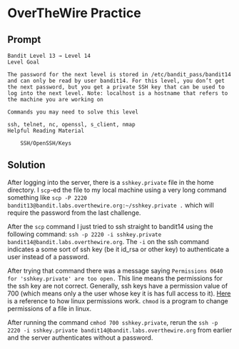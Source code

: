 # OverTheWire Practice

## Prompt

```text
Bandit Level 13 → Level 14
Level Goal

The password for the next level is stored in /etc/bandit_pass/bandit14 and can only be read by user bandit14. For this level, you don’t get the next password, but you get a private SSH key that can be used to log into the next level. Note: localhost is a hostname that refers to the machine you are working on

Commands you may need to solve this level

ssh, telnet, nc, openssl, s_client, nmap
Helpful Reading Material

    SSH/OpenSSH/Keys
```

## Solution

After logging into the server, there is a `sshkey.private` file in the home directory. I `scp`-ed the file to my local machine using a very long command something like `scp -P 2220 bandit13@bandit.labs.overthewire.org:~/sshkey.private .` which will require the password from the last challenge.

After the `scp` command I just tried to ssh straight to bandit14 using the following command: `ssh -p 2220 -i sshkey.private bandit14@bandit.labs.overthewire.org`. The `-i` on the ssh command indicates a some sort of ssh key (be it id_rsa or other key) to authenticate a user instead of a password.

After trying that command there was a message saying `Permissions 0640 for 'sshkey.private' are too open.` This line means the permissions for the ssh key are not correct. Generally, ssh keys have a permission value of 700 (which means only a the user whose key it is has full access to it). [Here](https://quickref.me/chmod.html) is a reference to how linux permissions work. `chmod` is a program to change permissions of a file in linux.

After running the command `cmhod 700 sshkey.private`, rerun the `ssh -p 2220 -i sshkey.private bandit14@bandit.labs.overthewire.org` from earlier and the server authenticates without a password.
